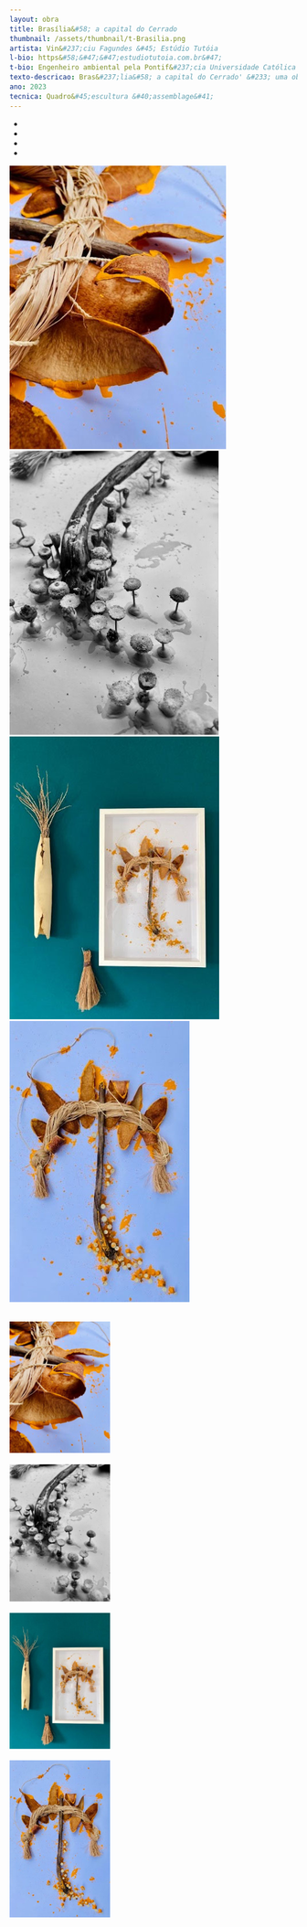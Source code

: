 ```yaml
---
layout: obra
title: Brasília&#58; a capital do Cerrado
thumbnail: /assets/thumbnail/t-Brasilia.png
artista: Vin&#237;ciu Fagundes &#45; Estúdio Tutóia
l-bio: https&#58;&#47;&#47;estudiotutoia.com.br&#47;      
t-bio: Engenheiro ambiental pela Pontif&#237;cia Universidade Católica de Goiás &#40;PUC&#45;Goiás&#41;, Mestre em Engenharia do Meio Ambiente e Doutor em Ci&#234;ncias Ambientais pela Universidade Federal de Goiás &#40;UFG&#41;, há treze anos Vin&#237;ciu Fagundes Bárbara &#233; professor efetivo do Instituto Federal de Goiás &#40;dos cursos de Engenharia Ambiental e Sanitária e T&#233;cnico em Controle Ambiental&#41;, e tamb&#233;m Perito Ambiental do Minist&#233;rio Público de Goiás, institui&#231;&#245;es onde atua cient&#237;fica e tecnicamente em diversos temas ligados à área ambiental.A partir de 2020, com o advento da pandemia de COVID&#45;19, se permitiu come&#231;ar a se expressar artisticamente de forma autodidata. Desdeent&#227;o, idealizou e mant&#233;m o Estúdio Tutóia &#40;@estudio_tutoia&#41;, por interm&#233;dio do qual cria obras de arte popular com elementos naturais &#40;descartes vegetais&#41; dos biomas brasileiros, notadamente do Cerrado, que utiliza para fins de sensibiliza&#231;&#245;es e reflex&#245;es art&#237;sticas, ambientais e culturais.Por interm&#233;dio da t&#233;cnica assemblage, o artista concebe obras exclusivas que exaltam cores, formas e texturas de elementos botânicos variados que, associados a interven&#231;&#245;es com tintas e outros materiais &#40;como metais e madeira de demoli&#231;&#227;o, dentre outros&#41;, n&#227;o somente explicitam a beleza e a importância&#47;relevância ambiental dos ecossistemas brasileiros, mas tamb&#233;m nos relembram que somos parte da natureza, ou seja, somos, todos, seres que integram um coletivo planetário profundamente interdependente. Seus trabalhos t&#234;m ganhado destaque em diversos Estados do Brasil, em pa&#237;ses como Inglaterra e Portugal e, tamb&#233;m, em eventos como CASACOR Goiás, dentre dezenas de outros. Recentemente, teve seis obras adquiridas pela TV Globo, as quais atualmente se encontram no cenário da novela Terra e Paix&#227;o.
texto-descricao: Bras&#237;lia&#58; a capital do Cerrado' &#233; uma obra inspirada no Plano&#45;Piloto da Capital Federal do Brasil, e tamb&#233;m no bioma que a abriga&#58; o Cerrado. É uma tradu&#231;&#227;o art&#237;stica da profunda interrela&#231;&#227;o entre natureza e homem, entre sociedade e meio ambiente. Por interm&#233;dio da vontade humana, Bras&#237;lia &#34;brotou&#34; no Cerrado. Por sua vez, o Cerrado rebrota todos os anos em Bras&#237;lia, em um eterno vai&#45;e&#45;vem de cores, formas e texturas vegetais que &#40;ainda&#41; nos brindam generosamente &#40;ainda&#41;, apesar de tudo.Bras&#237;lia&#58; a capital do Cerrado foi criada com elementos de Mogno; fibras de Buriti e de Tucum e Sempre&#45;Vivas, oriundos de esp&#233;cies fortes, resistentes, icônicas, belas, representativas, simples, delicadas e marcantes... Elementos coletados na regi&#227;o do Distrito Federal e cuidadosamente escolhidos para simbolizar a for&#231;a a dicotomia homem x meio ambiente. Ou seria homem = meio ambiente?
ano: 2023
tecnica: Quadro&#45;escultura &#40;assemblage&#41;
---
```

<div class="menu d-none d-sm-block">


  <div id="imagens" class="carousel slide" data-ride="carousel">


   <ul class="carousel-indicators">
      <li data-target="#imagens" data-slide-to="0" class="active"></li>
      <li data-target="#imagens" data-slide-to="1"></li>
      <li data-target="#imagens" data-slide-to="2"></li>
      <li data-target="#imagens" data-slide-to="3"></li>
     


   </ul>
    
   <div class="carousel-inner">
      <div class="carousel-item active">
        <img src="/assets/obras/Brasilia/1.jpg" alt="Brasília: a capital do Cerrado" class="img-fluid mx-auto d-block">
      </div>
      <div class="carousel-item">
        <img src="/assets/obras/Brasilia/2.png" alt="Brasília: a capital do Cerrado" class="img-fluid mx-auto d-block">
      </div>
      <div class="carousel-item">
        <img src="/assets/obras/Brasilia/3.jpg" alt="Brasília: a capital do Cerrado" class="img-fluid mx-auto d-block">
      </div>
      <div class="carousel-item">
        <img src="/assets/obras/Brasilia/4.jpg" alt="Brasília: a capital do Cerrado" class="img-fluid mx-auto d-block">
      </div>
  </div>
 
 
   <a class="carousel-control-prev" href="#imagens" data-slide="prev">
      <span class="carousel-control-prev-icon"></span>
    </a>
    <a class="carousel-control-next" href="#imagens" data-slide="next">
      <span class="carousel-control-next-icon"></span>
    </a>
  </div>
<br>





<div class="d-block d-sm-none">
  
  <img src="/assets/obras/Brasilia/1.jpg" alt="Brasília: a capital do Cerrado" class="img-fluid" width="35%"><br><br>
  <img src="/assets/obras/Brasilia/2.png" alt="Brasília: a capital do Cerrado" class="img-fluid" width="35%"><br><br>
  <img src="/assets/obras/Brasilia/3.jpg" alt="Brasília: a capital do Cerrado" class="img-fluid" width="35%"><br><br>
  <img src="/assets/obras/Brasilia/4.jpg" alt="Brasília: a capital do Cerrado" class="img-fluid" width="35%">
  
</div>